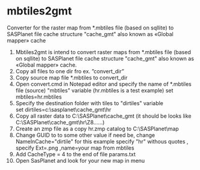 # mbtiles2gmt
Converter for the raster map from *.mbtiles file (based on sqllite) to SASPlanet file cache structure "cache_gmt" also known as «Global mapper» cache
1. Mbtiles2gmt is intend to convert raster maps from *.mbtiles file (based on sqllite) to SASPlanet file cache structure "cache_gmt" also known as «Global mapper» cache.
2. Copy all files to one dir fro ex. ”convert_dir”
3. Copy source map file *.mbtiles to convert_dir
4. Open convert.cmd in Notepad editor and specify the name of *.mbtiles file (source) "mbtiles" variable (hr.mbtiles is a test example) 
set mbtiles=hr.mbtiles
5. Specify the destination folder with tiles to "dirtiles" variable  
set dirtiles=c:\sasplanet\cache_gmt\hr
6. Copy all raster data to C:\SASPlanet\cache_gmt   (it should be looks like C:\SASPlanet\cache_gmt\hr\Z8\......)
7. Create an zmp file as a copy hr.zmp catalog to C:\SASPlanet\map
8. Change GUID to to some other value if need be, change NameInCache="dirtile"  for this example specify "hr" withous quotes , specify Ext=.png ,name=your map from mbtiles
9. Add CacheType = 4  to the end of file params.txt
10. Open SasPlanet and look for your new map in menu
